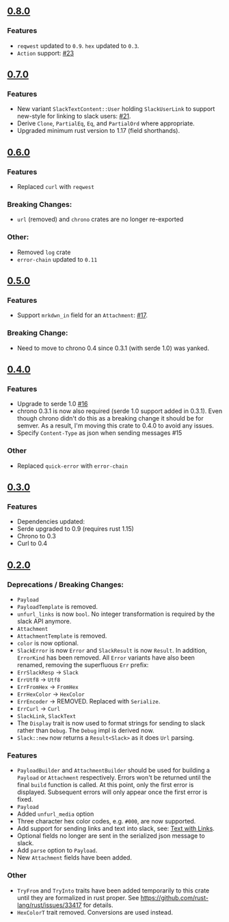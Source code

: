 ## [0.8.0](https://github.com/frostly/rust-slack/tree/0.8.0)

### Features
- `reqwest` updated to `0.9`. `hex` updated to `0.3`.
- `Action` support: [#23](https://github.com/frostly/rust-slack/pull/23)

## [0.7.0](https://github.com/frostly/rust-slack/tree/0.7.0)

### Features
- New variant `SlackTextContent::User` holding `SlackUserLink` to support new-style for linking to slack users: [#21](https://github.com/frostly/rust-slack/pull/21).
- Derive `Clone`, `PartialEq`, `Eq`, and `PartialOrd` where appropriate.
- Upgraded minimum rust version to 1.17 (field shorthands).

## [0.6.0](https://github.com/frostly/rust-slack/tree/0.6.0)

### Features
- Replaced `curl` with `reqwest`

### Breaking Changes:
- `url` (removed) and `chrono` crates are no longer re-exported

### Other:
- Removed `log` crate
- `error-chain` updated to `0.11`

## [0.5.0](https://github.com/frostly/rust-slack/tree/0.5.0)

### Features
- Support `mrkdwn_in` field for an `Attachment`: [#17](https://github.com/frostly/rust-slack/pull/17).

### Breaking Change:
- Need to move to chrono 0.4 since 0.3.1 (with serde 1.0) was yanked.

## [0.4.0](https://github.com/frostly/rust-slack/tree/0.4.0)

### Features
- Upgrade to serde 1.0 [#16](https://github.com/frostly/rust-slack/pull/16)
 - chrono 0.3.1 is now also required (serde 1.0 support added in 0.3.1). Even though chrono
didn't do this as a breaking change it should be for semver. As a result, I'm moving this crate
to 0.4.0 to avoid any issues.
- Specify `Content-Type` as json when sending messages #15

### Other

- Replaced `quick-error` with `error-chain`

## [0.3.0](https://github.com/frostly/rust-slack/tree/0.3.0)

### Features

- Dependencies updated:
 - Serde upgraded to 0.9 (requires rust 1.15)
 - Chrono to 0.3
 - Curl to 0.4

## [0.2.0](https://github.com/frostly/rust-slack/tree/0.2.0)

### Deprecations / Breaking Changes:

- `Payload`
 - `PayloadTemplate` is removed.
 - `unfurl_links` is now `bool`. No integer transformation is required by the slack API anymore.
- `Attachment`
 - `AttachmentTemplate` is removed.
 - `color` is now optional.
- `SlackError` is now `Error` and `SlackResult` is now `Result`. In addition, `ErrorKind` has been
removed. All `Error` variants have also been renamed, removing the superfluous `Err` prefix:
 - `ErrSlackResp` -> `Slack`
 - `ErrUtf8` -> `Utf8`
 - `ErrFromHex` -> `FromHex`
 - `ErrHexColor` -> `HexColor`
 - `ErrEncoder` -> REMOVED. Replaced with `Serialize`.
 - `ErrCurl` -> `Curl`
- `SlackLink`, `SlackText`
 - The `Display` trait is now used to format strings for sending to slack rather than `Debug`.
 The `Debug` impl is derived now.
- `Slack::new` now returns a `Result<Slack>` as it does `Url` parsing.

### Features

- `PayloadBuilder` and `AttachmentBuilder` should be used for building a `Payload` or `Attachment`
respectively. Errors won't be returned until the final `build` function is called. At this point,
only the first error is displayed. Subsequent errors will only appear once the first error is
fixed.
- `Payload`
 - Added `unfurl_media` option
- Three character hex color codes, e.g. `#000`, are now supported.
- Add support for sending links and text into slack, see:
[Text with Links](README.md#text-with-links).
- Optional fields no longer are sent in the serialized json message to slack.
- Add `parse` option to `Payload`.
- New `Attachment` fields have been added.

### Other

- `TryFrom` and `TryInto` traits have been added temporarily to this crate until they are
formalized in rust proper. See https://github.com/rust-lang/rust/issues/33417 for details.
- `HexColorT` trait removed. Conversions are used instead.

